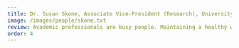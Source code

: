 ```yaml
---
title: Dr. Susan Skone, Associate Vice-President (Research), University of Calgary
image: /images/people/skone.txt
review: Academic professionals are busy people. Maintaining a healthy work-life balance takes hard work to do well. Taking the time then to also bring their ideas and innovations into the marketplace can seem overwhelming. This is why your workshop is so useful. We have many women who desire to take their hard work and turn it into market-ready opportunities, start businesses, work with students to realize their careers and support each other. One of their prime obstacles is not knowing how these goals can be achieved; another is the sense that they must do it on their own. By providing them with specific strategies that they can use in their entrepreneurial journeys, active coaching related to their actual interests and opportunities, encouragement and a connection to other women in the same situation, these women can begin to imagine, prepare and take their ideas out of their labs. As they take action, these women grow personally and contribute to each other, their families, students, and communities; they strengthen their sense of accomplishment and realize the potential their work has. Their roles within the university also transform how we as an academic institution can reach out and benefit the communities that support us and that we serve. We become more entrepreneurial as a university. We become recognized for our research and its impact with a variety of benefits - social, economic, health, or environmental
order: 4
---
```

